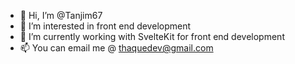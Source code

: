 - 👋 Hi, I’m @Tanjim67
- 👀 I’m interested in front end development
- 🌱 I’m currently working with SvelteKit for  front end development
- 📫 You can email me @ thaquedev@gmail.com

<!---
Tanjim67/Tanjim67 is a ✨ special ✨ repository because its `README.md` (this file) appears on your GitHub profile.
You can click the Preview link to take a look at your changes.
--->
